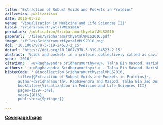 ```yaml
---
title: "Extraction of Robust Voids and Pockets in Proteins"
collection: publications
date: 2016-05-22
venue: 'Visualization in Medicine and Life Sciences III'
bibid: 'SridharamurthyetalVMLS2016'
permalink: /publication/SridharamurthyetalVMLS2016
paperurl: '/files/SridharamurthyetalVMLS2016.pdf'
image: '/files/SridharamurthyetalVMLS2016.png'
doi: '10.1007/978-3-319-24523-2_15'
doiurl: 'https://doi.org/10.1007/978-3-319-24523-2_15'
abstract: 'Voids and pockets in a protein, collectively called as cavities, refer to empty spaces that are enclosed by the protein molecule. Existing methods to compute, measure, and visualize the cavities in a protein molecule are sensitive to inaccuracies in the empirically determined atomic radii. This paper presents a topological framework that enables robust computation and visualization of these structures. Given a fixed set of atoms, cavities are represented as subsets of the weighted Delaunay triangulation of atom centres. A novel notion of (ε,𝜋)-stable cavities helps identify cavities that are stable even after perturbing the atom radii by a small value. An efficient method is described to compute these stable cavities for a given input pair of values (ε,𝜋). This approach is used to identify potential pockets and channels in protein structures.'
year: '2016'
citation: ' <u>Raghavendra Sridharamurthy</u>, Talha Bin Masood, Harish Doraiswamy, Siddharth Patel, Raghavan Varadarajan and Vijay Natarajan <i>&quot;Extraction of Robust Voids and Pockets in Proteins&quot;</i> Visualization in Medicine and Life Sciences III, 2016'
authors: ' <u>Raghavendra Sridharamurthy</u> , Talha Bin Masood, Harish Doraiswamy, Siddharth Patel, Raghavan Varadarajan and Vijay Natarajan.'
bibtexCode: ' @incollection{SridharamurthyetalVMLS2016, 
      title={{Extraction of Robust Voids and Pockets in Proteins}}, 
      author={Sridharamurthy, Raghavendra and Masood, Talha Bin and Doraiswamy, Harish and Patel, Siddharth and Varadarajan, Raghavan and Natarajan, Vijay}, 
      booktitle={Visualization in Medicine and Life Sciences III}, 
      pages={329--349}, 
      year={2016}, 
      publisher={Springer}}
'
---
```


<b><a href="https://link.springer.com/chapter/10.1007/978-3-319-24523-2_15/cover">Coverpage Image</a></b>
